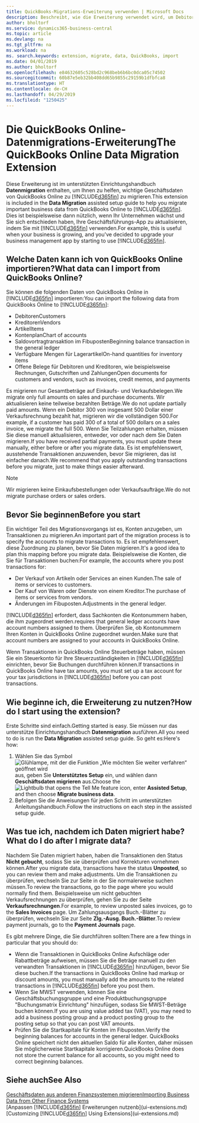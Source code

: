 ```yaml
---
title: QuickBooks-Migrations-Erweiterung verwenden | Microsoft Docs
description: Beschreibt, wie die Erweiterung verwendet wird, um Debitoren, Kreditoren, Artikel und Konten aus QuickBooks Online zu Business Central zu migrieren.
author: bholtorf
ms.service: dynamics365-business-central
ms.topic: article
ms.devlang: na
ms.tgt_pltfrm: na
ms.workload: na
ms. search.keywords: extension, migrate, data, QuickBooks, import
ms.date: 04/01/2019
ms.author: bholtorf
ms.openlocfilehash: e84632605c528bd2c968beb6b6bc0dca05c74502
ms.sourcegitcommit: 60b87e5eb32bb408dd65b9855c29159b1dfbfca8
ms.translationtype: HT
ms.contentlocale: de-CH
ms.lasthandoff: 04/29/2019
ms.locfileid: "1250425"
---
```

# <a name="the-quickbooks-online-data-migration-extension"></a><span data-ttu-id="3bd1d-103">Die QuickBooks Online-Datenmigrations-Erweiterung</span><span class="sxs-lookup"><span data-stu-id="3bd1d-103">The QuickBooks Online Data Migration Extension</span></span>
<span data-ttu-id="3bd1d-104">Diese Erweiterung ist im unterstützten Einrichtungshandbuch **Datenmigration** enthalten, um Ihnen zu helfen, wichtige Geschäftsdaten von QuickBooks Online zu [!INCLUDE[d365fin](includes/d365fin_md.md)] zu migrieren.</span><span class="sxs-lookup"><span data-stu-id="3bd1d-104">This extension is included in the **Data Migration** assisted setup guide to help you migrate important business data from QuickBooks Online to [!INCLUDE[d365fin](includes/d365fin_md.md)].</span></span> <span data-ttu-id="3bd1d-105">Dies ist beispielsweise dann nützlich, wenn Ihr Unternehmen wächst und Sie sich entschieden haben, Ihre Geschäftsführungs-App zu aktualisieren, indem Sie mit [!INCLUDE[d365fin](includes/d365fin_md.md)] verwenden.</span><span class="sxs-lookup"><span data-stu-id="3bd1d-105">For example, this is useful when your business is growing, and you've decided to upgrade your business management app by starting to use [!INCLUDE[d365fin](includes/d365fin_md.md)].</span></span>

## <a name="what-data-can-i-import-from-quickbooks-online"></a><span data-ttu-id="3bd1d-106">Welche Daten kann ich von QuickBooks Online importieren?</span><span class="sxs-lookup"><span data-stu-id="3bd1d-106">What data can I import from QuickBooks Online?</span></span>
<span data-ttu-id="3bd1d-107">Sie können die folgenden Daten von QuickBooks Online in [!INCLUDE[d365fin](includes/d365fin_md.md)] importieren:</span><span class="sxs-lookup"><span data-stu-id="3bd1d-107">You can import the following data from QuickBooks Online to [!INCLUDE[d365fin](includes/d365fin_md.md)]:</span></span>  

* <span data-ttu-id="3bd1d-108">Debitoren</span><span class="sxs-lookup"><span data-stu-id="3bd1d-108">Customers</span></span>
* <span data-ttu-id="3bd1d-109">Kreditoren</span><span class="sxs-lookup"><span data-stu-id="3bd1d-109">Vendors</span></span>
* <span data-ttu-id="3bd1d-110">Artikel</span><span class="sxs-lookup"><span data-stu-id="3bd1d-110">Items</span></span>
* <span data-ttu-id="3bd1d-111">Kontenplan</span><span class="sxs-lookup"><span data-stu-id="3bd1d-111">Chart of accounts</span></span>
* <span data-ttu-id="3bd1d-112">Saldovortragtransaktion im Fibuposten</span><span class="sxs-lookup"><span data-stu-id="3bd1d-112">Beginning balance transaction in the general ledger</span></span>
* <span data-ttu-id="3bd1d-113">Verfügbare Mengen für Lagerartikel</span><span class="sxs-lookup"><span data-stu-id="3bd1d-113">On-hand quantities for inventory items</span></span>
* <span data-ttu-id="3bd1d-114">Offene Belege für Debitoren und Kreditoren, wie beispielsweise Rechnungen, Gutschriften und Zahlungen</span><span class="sxs-lookup"><span data-stu-id="3bd1d-114">Open documents for customers and vendors, such as invoices, credit memos, and payments</span></span>

<span data-ttu-id="3bd1d-115">Es migrieren nur Gesamtbeträge auf Einkaufs- und Verkaufsbelegen.</span><span class="sxs-lookup"><span data-stu-id="3bd1d-115">We migrate only full amounts on sales and purchase documents.</span></span> <span data-ttu-id="3bd1d-116">Wir aktualisieren keine teilweise bezahlten Beträge.</span><span class="sxs-lookup"><span data-stu-id="3bd1d-116">We do not update partially paid amounts.</span></span> <span data-ttu-id="3bd1d-117">Wenn ein Debitor 300 von insgesamt 500 Dollar einer Verkaufsrechnung bezahlt hat, migrieren wir die vollständigen 500.</span><span class="sxs-lookup"><span data-stu-id="3bd1d-117">For example, if a customer has paid 300 of a total of 500 dollars on a sales invoice, we migrate the full 500.</span></span> <span data-ttu-id="3bd1d-118">Wenn Sie Teilzahlungen erhalten, müssen Sie diese manuell aktualisieren, entweder, vor oder nach dem Sie Daten migrieren.</span><span class="sxs-lookup"><span data-stu-id="3bd1d-118">If you have received partial payments, you must update these manually, either before or after you migrate data.</span></span> <span data-ttu-id="3bd1d-119">Es ist empfehlenswert, ausstehende Transaktionen anzuwenden, bevor Sie migrieren, das ist einfacher danach.</span><span class="sxs-lookup"><span data-stu-id="3bd1d-119">We recommend that you apply outstanding transactions before you migrate, just to make things easier afterward.</span></span>

> [!NOTE]  
>   <span data-ttu-id="3bd1d-120">Wir migrieren keine Einkaufsbestellungen oder Verkaufsaufträge.</span><span class="sxs-lookup"><span data-stu-id="3bd1d-120">We do not migrate purchase orders or sales orders.</span></span>

## <a name="before-you-start"></a><span data-ttu-id="3bd1d-121">Bevor Sie beginnen</span><span class="sxs-lookup"><span data-stu-id="3bd1d-121">Before you start</span></span>
<span data-ttu-id="3bd1d-122">Ein wichtiger Teil des Migrationsvorgangs ist es, Konten anzugeben, um Transaktionen zu migrieren.</span><span class="sxs-lookup"><span data-stu-id="3bd1d-122">An important part of the migration process is to specify the accounts to migrate transactions to.</span></span> <span data-ttu-id="3bd1d-123">Es ist empfehlenswert, diese Zuordnung zu planen, bevor Sie Daten migrieren.</span><span class="sxs-lookup"><span data-stu-id="3bd1d-123">It's a good idea to plan this mapping before you migrate data.</span></span> <span data-ttu-id="3bd1d-124">Beispielsweise die Konten, die Sie für Transaktionen buchen:</span><span class="sxs-lookup"><span data-stu-id="3bd1d-124">For example, the accounts where you post transactions for:</span></span>  

* <span data-ttu-id="3bd1d-125">Der Verkauf von Artikeln oder Services an einen Kunden.</span><span class="sxs-lookup"><span data-stu-id="3bd1d-125">The sale of items or services to customers.</span></span>
* <span data-ttu-id="3bd1d-126">Der Kauf von Waren oder Dienste von einem Kreditor.</span><span class="sxs-lookup"><span data-stu-id="3bd1d-126">The purchase of items or services from vendors.</span></span>  
* <span data-ttu-id="3bd1d-127">Änderungen im Fibuposten.</span><span class="sxs-lookup"><span data-stu-id="3bd1d-127">Adjustments in the general ledger.</span></span>  

[!INCLUDE[d365fin](includes/d365fin_md.md)] <span data-ttu-id="3bd1d-128">erfordert, dass Sachkonten die Kontonummern haben, die ihm zugeordnet werden.</span><span class="sxs-lookup"><span data-stu-id="3bd1d-128">requires that general ledger accounts have account numbers assigned to them.</span></span> <span data-ttu-id="3bd1d-129">Überprüfen Sie, ob Kontonummern Ihren Konten in QuickBooks Online zugeordnet wurden.</span><span class="sxs-lookup"><span data-stu-id="3bd1d-129">Make sure that account numbers are assigned to your accounts in QuickBooks Online.</span></span>

<span data-ttu-id="3bd1d-130">Wenn Transaktionen in QuickBooks Online Steuerbeträge haben, müssen Sie ein Steuerkonto für Ihre Steuerzuständigkeiten in [!INCLUDE[d365fin](includes/d365fin_md.md)] einrichten, bevor Sie Buchungen durchführen können.</span><span class="sxs-lookup"><span data-stu-id="3bd1d-130">If transactions in QuickBooks Online have tax amounts, you must set up a tax account for your tax jurisdictions in [!INCLUDE[d365fin](includes/d365fin_md.md)] before you can post transactions.</span></span>

## <a name="how-do-i-start-using-the-extension"></a><span data-ttu-id="3bd1d-131">Wie beginne ich, die Erweiterung zu nutzen?</span><span class="sxs-lookup"><span data-stu-id="3bd1d-131">How do I start using the extension?</span></span>
<span data-ttu-id="3bd1d-132">Erste Schritte sind einfach.</span><span class="sxs-lookup"><span data-stu-id="3bd1d-132">Getting started is easy.</span></span> <span data-ttu-id="3bd1d-133">Sie müssen nur das unterstütze Einrichtungshandbuch **Datenmigration** ausführen.</span><span class="sxs-lookup"><span data-stu-id="3bd1d-133">All you need to do is run the **Data Migration** assisted setup guide.</span></span> <span data-ttu-id="3bd1d-134">So geht es:</span><span class="sxs-lookup"><span data-stu-id="3bd1d-134">Here's how:</span></span>

1. <span data-ttu-id="3bd1d-135">Wählen Sie das Symbol ![Glühlampe, mit der die Funktion „Wie möchten Sie weiter verfahren“ geöffnet wird](media/ui-search/search_small.png "Wie möchten Sie weiter verfahren?") aus, geben Sie **Unterstütztes Setup** ein, und wählen dann **Geschäftsdaten migrieren** aus.</span><span class="sxs-lookup"><span data-stu-id="3bd1d-135">Choose the ![Lightbulb that opens the Tell Me feature](media/ui-search/search_small.png "Tell me what you want to do") icon, enter **Assisted Setup**, and then choose **Migrate business data**.</span></span>
2. <span data-ttu-id="3bd1d-136">Befolgen Sie die Anweisungen für jeden Schritt im unterstützten Anleitungshandbuch.</span><span class="sxs-lookup"><span data-stu-id="3bd1d-136">Follow the instructions on each step in the assisted setup guide.</span></span>

## <a name="what-do-i-do-after-i-migrate-data"></a><span data-ttu-id="3bd1d-137">Was tue ich, nachdem ich Daten migriert habe?</span><span class="sxs-lookup"><span data-stu-id="3bd1d-137">What do I do after I migrate data?</span></span>
<span data-ttu-id="3bd1d-138">Nachdem Sie Daten migriert haben, haben die Transaktionen den Status **Nicht gebucht**, sodass Sie sie überprüfen und Korrekturen vornehmen können.</span><span class="sxs-lookup"><span data-stu-id="3bd1d-138">After you migrate data, transactions have the status **Unposted**, so you can review them and make adjustments.</span></span> <span data-ttu-id="3bd1d-139">Um die Transaktionen zu überprüfen, wechseln Sie zur Seite in der Sie normalerweise suchen müssen.</span><span class="sxs-lookup"><span data-stu-id="3bd1d-139">To review the transactions, go to the page where you would normally find them.</span></span> <span data-ttu-id="3bd1d-140">Beispielsweise um nicht gebuchten Verkaufsrechnungen zu überprüfen, gehen Sie zu der Seite **Verkaufsrechnungen**.</span><span class="sxs-lookup"><span data-stu-id="3bd1d-140">For example, to review unposted sales invoices, go to the **Sales Invoices** page.</span></span> <span data-ttu-id="3bd1d-141">Um Zahlungsausgangs Buch.-Blätter zu überprüfen, wechseln Sie zur Seite **Zlg.-Ausg. Buch.-Blätter**.</span><span class="sxs-lookup"><span data-stu-id="3bd1d-141">To review payment journals, go to the **Payment Journals** page.</span></span>   

<span data-ttu-id="3bd1d-142">Es gibt mehrere Dinge, die Sie durchführen sollten:</span><span class="sxs-lookup"><span data-stu-id="3bd1d-142">There are a few things in particular that you should do:</span></span>

* <span data-ttu-id="3bd1d-143">Wenn die Transaktionen in QuickBooks Online Aufschläge oder Rabattbeträge aufweisen, müssen Sie die Beträge manuell zu den verwandten Transaktionen in [!INCLUDE[d365fin](includes/d365fin_md.md)] hinzufügen, bevor Sie diese buchen.</span><span class="sxs-lookup"><span data-stu-id="3bd1d-143">If the transactions in QuickBooks Online had markup or discount amounts, you must manually add the amounts to the related transactions in [!INCLUDE[d365fin](includes/d365fin_md.md)] before you post them.</span></span>
* <span data-ttu-id="3bd1d-144">Wenn Sie MWST verwenden, können Sie eine Geschäftsbuchungsgruppe und eine Produktbuchungsgruppe "Buchungsmatrix Einrichtung" hinzufügen, sodass Sie MWST-Beträge buchen können.</span><span class="sxs-lookup"><span data-stu-id="3bd1d-144">If you are using value added tax (VAT), you may need to add a business posting group and a product posting group to the posting setup so that you can post VAT amounts.</span></span>
* <span data-ttu-id="3bd1d-145">Prüfen Sie die Startkapitale für Konten im Fibuposten.</span><span class="sxs-lookup"><span data-stu-id="3bd1d-145">Verify the beginning balances for accounts in the general ledger.</span></span> <span data-ttu-id="3bd1d-146">QuickBooks Online speichert nicht den aktuellen Saldo für alle Konten, daher müssen Sie möglicherweise Startkapitale korrigieren.</span><span class="sxs-lookup"><span data-stu-id="3bd1d-146">QuickBooks Online does not store the current balance for all accounts, so you might need to correct beginning balances.</span></span>

## <a name="see-also"></a><span data-ttu-id="3bd1d-147">Siehe auch</span><span class="sxs-lookup"><span data-stu-id="3bd1d-147">See Also</span></span>
[<span data-ttu-id="3bd1d-148">Geschäftsdaten aus anderen Finanzsystemen migrieren</span><span class="sxs-lookup"><span data-stu-id="3bd1d-148">Importing Business Data from Other Finance Systems</span></span>](across-import-data-configuration-packages.md)  
<span data-ttu-id="3bd1d-149">[Anpassen [!INCLUDE[d365fin](includes/d365fin_md.md)] Erweiterungen nutzenb](ui-extensions.md)</span><span class="sxs-lookup"><span data-stu-id="3bd1d-149">[Customizing [!INCLUDE[d365fin](includes/d365fin_md.md)] Using Extensions](ui-extensions.md)</span></span>  

